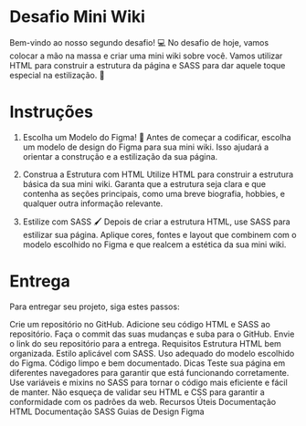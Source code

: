 # Desafio Mini Wiki
Bem-vindo ao nosso segundo desafio! 💻 No desafio de hoje, vamos colocar a mão na massa e criar uma mini wiki sobre você. Vamos utilizar HTML para construir a estrutura da página e SASS para dar aquele toque especial na estilização. 🎨

# Instruções
1. Escolha um Modelo do Figma! 🌟
Antes de começar a codificar, escolha um modelo de design do Figma para sua mini wiki. Isso ajudará a orientar a construção e a estilização da sua página.


2. Construa a Estrutura com HTML
Utilize HTML para construir a estrutura básica da sua mini wiki. Garanta que a estrutura seja clara e que contenha as seções principais, como uma breve biografia, hobbies, e qualquer outra informação relevante.

3. Estilize com SASS 🖌️
Depois de criar a estrutura HTML, use SASS para estilizar sua página. Aplique cores, fontes e layout que combinem com o modelo escolhido no Figma e que realcem a estética da sua mini wiki.

# Entrega
Para entregar seu projeto, siga estes passos:

Crie um repositório no GitHub.
Adicione seu código HTML e SASS ao repositório.
Faça o commit das suas mudanças e suba para o GitHub.
Envie o link do seu repositório para a entrega.
Requisitos
Estrutura HTML bem organizada.
Estilo aplicável com SASS.
Uso adequado do modelo escolhido do Figma.
Código limpo e bem documentado.
Dicas
Teste sua página em diferentes navegadores para garantir que está funcionando corretamente.
Use variáveis e mixins no SASS para tornar o código mais eficiente e fácil de manter.
Não esqueça de validar seu HTML e CSS para garantir a conformidade com os padrões da web.
Recursos Úteis
Documentação HTML
Documentação SASS
Guias de Design Figma
